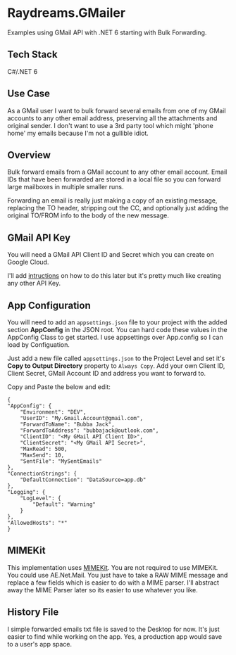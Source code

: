 # Raydreams.GMailer

Examples using GMail API with .NET 6 starting with Bulk Forwarding.

## Tech Stack

C#/.NET 6

## Use Case

As a GMail user I want to bulk forward several emails from one of my GMail accounts to any other email address, preserving all the attachments and original sender. I don't want to use a 3rd party tool which might 'phone home' my emails because I'm not a gullible idiot.

## Overview

Bulk forward emails from a GMail account to any other email account. Email IDs that have been forwarded are stored in a local file so you can forward large mailboxes in multiple smaller runs.

Forwarding an email is really just making a copy of an existing message, replacing the TO header, stripping out the CC, and optionally just adding the original TO/FROM info to the body of the new message.

## GMail API Key

You will need a GMail API Client ID and Secret which you can create on Google Cloud.

I'll add [intructions](https://developers.google.com/gmail/api/auth/web-server) on how to do this later but it's pretty much like creating any other API Key.

## App Configuration

You will need to add an `appsettings.json` file to your project with the added section **AppConfig** in the JSON root. You can hard code these values in the AppConfig Class to get started. I use appsettings over App.config so I can load by Configuation.

Just add a new file called `appsettings.json` to the Project Level and set it's **Copy to Output Directory** property to `Always Copy`. Add your own Client ID, Client Secret, GMail Account ID and address you want to forward to.

Copy and Paste the below and edit:

```
{
"AppConfig": {
    "Environment": "DEV",
    "UserID": "My.Gmail.Account@gmail.com",
    "ForwardToName": "Bubba Jack",
    "ForwardToAddress": "bubbajack@outlook.com",
    "ClientID": "<My GMail API Client ID>",
    "ClientSecret": "<My GMail API Secret>",
    "MaxRead": 500,
    "MaxSend": 10,
    "SentFile": "MySentEmails"
},
"ConnectionStrings": {
    "DefaultConnection": "DataSource=app.db"
},
"Logging": {
    "LogLevel": {
        "Default": "Warning"
    }
},
"AllowedHosts": "*"
}
```

## MIMEKit

This implementation uses [MIMEKit](https://github.com/jstedfast/MimeKit). You are not required to use MIMEKit. You could use AE.Net.Mail. You just have to take a RAW MIME message and replace a few fields which is easier to do with a MIME parser. I'll abstract away the MIME Parser later so its easier to use whatever you like.

## History File

I simple forwarded emails txt file is saved to the Desktop for now. It's just easier to find while working on the app. Yes, a production app would save to a user's app space.
